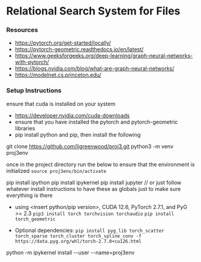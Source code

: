 # Relational Search System for <insert file type here> Files
### Resources
* https://pytorch.org/get-started/locally/
* https://pytorch-geometric.readthedocs.io/en/latest/
* https://www.geeksforgeeks.org/deep-learning/graph-neural-networks-with-pytorch/
* https://blogs.nvidia.com/blog/what-are-graph-neural-networks/
* https://modelnet.cs.princeton.edu/

### Setup Instructions

ensure that cuda is installed on your system
* https://developer.nvidia.com/cuda-downloads
* ensure that you have installed the pytorch and pytorch-geometric libraries
* pip install python and pip, then install the following

git clone https://github.com/ljgreenwood/proj3.git
python3 -m venv proj3env

once in the project directory run the below to ensure that the environment is initialized
`source proj3env/bin/activate`

pip install ipython
pip install ipykernel
pip install jupyter // or just follow whatever install instructions to have these as globals just to make sure everything is there

* using \<insert python/pip version\>, CUDA 12.6, PyTorch 2.7.1, and PyG >= 2.3
`pip3 install torch torchvision torchaudio`
`pip install torch_geometric`

* Optional dependencies:
`pip install pyg_lib torch_scatter torch_sparse torch_cluster torch_spline_conv -f https://data.pyg.org/whl/torch-2.7.0+cu126.html`

python -m ipykernel install --user --name=proj3env
